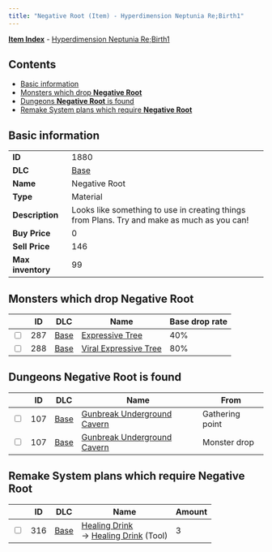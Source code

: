 ```yaml
---
title: "Negative Root (Item) - Hyperdimension Neptunia Re;Birth1"
---
```


[**Item Index**](/neptunia/rb1/item/index.html) - [Hyperdimension Neptunia Re;Birth1](/neptunia/rb1)

## Contents

- [Basic information](#basic-information)
- [Monsters which drop **Negative Root**](#monsters-which-drop-negative-root)
- [Dungeons **Negative Root** is found](#dungeons-negative-root-is-found)
- [Remake System plans which require **Negative Root**](#remake-system-plans-which-require-negative-root)

## Basic information

|   |   |
| -- | -- |
| **ID** | 1880 |
| **DLC** | [Base](/neptunia/rb1/dlc/1-base.html) |
| **Name** | Negative Root |
| **Type** | Material |
| **Description** | Looks like something to use in creating things from Plans. Try and make as much as you can! |
| **Buy Price** | 0 |
| **Sell Price** | 146 |
| **Max inventory** | 99 |

## Monsters which drop **Negative Root**

|    | ID | DLC | Name | Base drop rate |
| -- | -- | --- | ---- | -------------- |
| <input type="checkbox" id="rb1-monster-1-287" class="trackbox" /> | 287 | [Base](/neptunia/rb1/dlc/1-base.html) | [Expressive Tree](/neptunia/rb1/monster/1-287-expressive-tree.html) | 40% |
| <input type="checkbox" id="rb1-monster-1-288" class="trackbox" /> | 288 | [Base](/neptunia/rb1/dlc/1-base.html) | [Viral Expressive Tree](/neptunia/rb1/monster/1-288-viral-expressive-tree.html) | 80% |

## Dungeons **Negative Root** is found

|    | ID | DLC | Name | From |
| -- | -- | --- | ---- | ---- |
| <input type="checkbox" id="rb1-dungeon-1-107" class="trackbox" /> | 107 | [Base](/neptunia/rb1/dlc/1-base.html) | [Gunbreak Underground Cavern](/neptunia/rb1/dungeon/1-107-gunbreak-underground-cavern.html) | Gathering point |
| <input type="checkbox" id="rb1-dungeon-1-107" class="trackbox" /> | 107 | [Base](/neptunia/rb1/dlc/1-base.html) | [Gunbreak Underground Cavern](/neptunia/rb1/dungeon/1-107-gunbreak-underground-cavern.html) | Monster drop |

## Remake System plans which require **Negative Root**

|    | ID | DLC | Name | Amount |
| -- | -- | --- | ---- | ------ |
| <input type="checkbox" id="rb1-remake-1-316" class="trackbox" /> | 316 | [Base](/neptunia/rb1/dlc/1-base.html) | [Healing Drink](/neptunia/rb1/remake/1-316-healing-drink.html)<br />→ [Healing Drink](/neptunia/rb1/item/1-3-healing-drink.html) (Tool) | 3 |